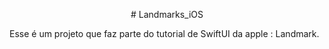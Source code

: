 <p align=center>
# Landmarks_iOS
</p>
Esse é um projeto que faz parte do tutorial de SwiftUI da apple : Landmark.
